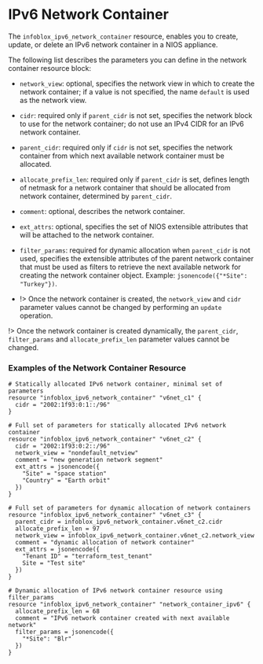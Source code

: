 # IPv6 Network Container

The `infoblox_ipv6_network_container` resource, enables you to create, update,
or delete an IPv6 network container in a NIOS appliance.

The following list describes the parameters you can define in the network container
resource block:

* `network_view`: optional, specifies the network view in which to create the network container; if a value is not specified, the name `default` is used as the network view.
* `cidr`: required only if `parent_cidr` is not set, specifies the network block to use for the network container; do not use an IPv4 CIDR for an IPv6 network container.
* `parent_cidr`: required only if `cidr` is not set, specifies the network container from which next available network container must be allocated.
* `allocate_prefix_len`: required only if `parent_cidr` is set, defines length of netmask for a network container that should be allocated from network container, determined by `parent_cidr`.
* `comment`: optional, describes the network container.
* `ext_attrs`: optional, specifies the set of NIOS extensible attributes that will be attached to the network container.
* `filter_params`: required for dynamic allocation when `parent_cidr` is not used, specifies the extensible attributes of the parent network container that must be used as filters to retrieve the next available network for creating the network container object. Example: `jsonencode({"*Site": "Turkey"})`.

* !> Once the network container is created, the `network_view` and `cidr` parameter values cannot be changed by performing an `update` operation.

!> Once the network container is created dynamically, the `parent_cidr`, `filter_params` and `allocate_prefix_len` parameter values cannot be changed.

### Examples of the Network Container Resource

```hcl
# Statically allocated IPv6 network container, minimal set of parameters
resource "infoblox_ipv6_network_container" "v6net_c1" {
  cidr = "2002:1f93:0:1::/96"
}

# Full set of parameters for statically allocated IPv6 network container
resource "infoblox_ipv6_network_container" "v6net_c2" {
  cidr = "2002:1f93:0:2::/96"
  network_view = "nondefault_netview"
  comment = "new generation network segment"
  ext_attrs = jsonencode({
    "Site" = "space station"
    "Country" = "Earth orbit"
  })
}

# Full set of parameters for dynamic allocation of network containers
resource "infoblox_ipv6_network_container" "v6net_c3" {
  parent_cidr = infoblox_ipv6_network_container.v6net_c2.cidr
  allocate_prefix_len = 97
  network_view = infoblox_ipv6_network_container.v6net_c2.network_view
  comment = "dynamic allocation of network container"
  ext_attrs = jsonencode({
    "Tenant ID" = "terraform_test_tenant"
    Site = "Test site"
  })
}

# Dynamic allocation of IPv6 network container resource using filter_params
resource "infoblox_ipv6_network_container" "network_container_ipv6" {
  allocate_prefix_len = 68
  comment = "IPv6 network container created with next available network"
  filter_params = jsonencode({
    "*Site": "Blr"
  })
}
```
